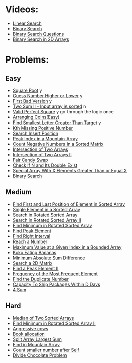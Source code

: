 # Videos:
- [Linear Search](https://youtu.be/_HRA37X8N_Q)
- [Binary Search](https://youtu.be/f6UU7V3szVw)
- [Binary Search Questions](https://youtu.be/W9QJ8HaRvJQ)
- [Binary Search in 2D Arrays](https://youtu.be/enI_KyGLYPo)

# Problems:

## Easy 
- [Square Root](https://leetcode.com/problems/sqrtx/)   y
- [Guess Number Higher or Lower](https://leetcode.com/problems/guess-number-higher-or-lower/)  y
- [First Bad Version](https://leetcode.com/problems/first-bad-version/) y
- [Two Sum II - Input array is sorted](https://leetcode.com/problems/two-sum-ii-input-array-is-sorted/) n
- [Valid Perfect Square](https://leetcode.com/problems/valid-perfect-square/)  y go through the logic once
- [Arranging Coins(Easy)](https://leetcode.com/problems/arranging-coins/)
- [Find Smallest Letter Greater Than Target](https://leetcode.com/problems/find-smallest-letter-greater-than-target/) y
- [Kth Missing Positive Number](https://leetcode.com/problems/kth-missing-positive-number/)
- [Search Insert Position](https://leetcode.com/problems/search-insert-position/)
- [Peak Index in a Mountain Array](https://leetcode.com/problems/peak-index-in-a-mountain-array/)
- [Count Negative Numbers in a Sorted Matrix](https://leetcode.com/problems/count-negative-numbers-in-a-sorted-matrix/)
- [Intersection of Two Arrays](https://leetcode.com/problems/intersection-of-two-arrays/)
- [Intersection of Two Arrays II](https://leetcode.com/problems/intersection-of-two-arrays-ii/)
- [Fair Candy Swap](https://leetcode.com/problems/fair-candy-swap/)
- [Check If N and Its Double Exist](https://leetcode.com/problems/check-if-n-and-its-double-exist/)
- [Special Array With X Elements Greater Than or Equal X](https://leetcode.com/problems/special-array-with-x-elements-greater-than-or-equal-x/)
- [Binary Search](https://leetcode.com/problems/binary-search/)

## Medium
- [Find First and Last Position of Element in Sorted Array](https://leetcode.com/problems/find-first-and-last-position-of-element-in-sorted-array/)
- [Single Element in a Sorted Array](https://leetcode.com/problems/single-element-in-a-sorted-array/)
- [Search in Rotated Sorted Array](https://leetcode.com/problems/search-in-rotated-sorted-array/)
- [Search in Rotated Sorted Array II](https://leetcode.com/problems/search-in-rotated-sorted-array-ii/)
- [Find Minimum in Rotated Sorted Array](https://leetcode.com/problems/find-minimum-in-rotated-sorted-array/)
- [Find Peak Element](https://leetcode.com/problems/find-peak-element/)
- [Find Right Interval](https://leetcode.com/problems/find-right-interval/)
- [Reach a Number](https://leetcode.com/problems/reach-a-number/)
- [Maximum Value at a Given Index in a Bounded Array](https://leetcode.com/problems/maximum-value-at-a-given-index-in-a-bounded-array/)
- [Koko Eating Bananas](https://leetcode.com/problems/koko-eating-bananas/)
- [Minimum Absolute Sum Difference](https://leetcode.com/problems/minimum-absolute-sum-difference/)
- [Search a 2D Matrix](https://leetcode.com/problems/search-a-2d-matrix/)
- [Find a Peak Element II](https://leetcode.com/problems/find-a-peak-element-ii/)
- [Frequency of the Most Frequent Element](https://leetcode.com/problems/frequency-of-the-most-frequent-element/)
- [Find the Duplicate Number](https://leetcode.com/problems/find-the-duplicate-number/)
- [Capacity To Ship Packages Within D Days](https://leetcode.com/problems/capacity-to-ship-packages-within-d-days/)
- [4 Sum](https://leetcode.com/problems/4sum/)

## Hard
- [Median of Two Sorted Arrays](https://leetcode.com/problems/median-of-two-sorted-arrays/)
- [Find Minimum in Rotated Sorted Array II](https://leetcode.com/problems/find-minimum-in-rotated-sorted-array-ii/)
- [Aggressive cows](https://www.spoj.com/problems/AGGRCOW/)
- [Book allocation](https://www.geeksforgeeks.org/allocate-minimum-number-pages/)
- [Split Array Largest Sum](https://leetcode.com/problems/split-array-largest-sum/)
- [Find in Mountain Array](https://leetcode.com/problems/find-in-mountain-array/)
- [Count smaller number after Self](https://leetcode.com/problems/count-of-smaller-numbers-after-self/)
- [Divide Chocolate Problem](https://curiouschild.github.io/leetcode/2019/06/21/divide-chocolate.html)

